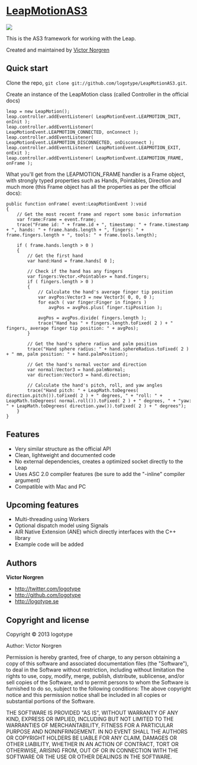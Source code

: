 [LeapMotionAS3](http://github.com/logotype/LeapMotionAS3)
=================

<img src="http://logotype.se/leapImage.png">

This is the AS3 framework for working with the Leap.

Created and maintained by [Victor Norgren](http://logotype.se)

Quick start
-----------

Clone the repo, `git clone git://github.com/logotype/LeapMotionAS3.git`.

Create an instance of the LeapMotion class (called Controller in the official docs)

    leap = new LeapMotion();
    leap.controller.addEventListener( LeapMotionEvent.LEAPMOTION_INIT, onInit );
    leap.controller.addEventListener( LeapMotionEvent.LEAPMOTION_CONNECTED, onConnect );
    leap.controller.addEventListener( LeapMotionEvent.LEAPMOTION_DISCONNECTED, onDisconnect );
    leap.controller.addEventListener( LeapMotionEvent.LEAPMOTION_EXIT, onExit );
    leap.controller.addEventListener( LeapMotionEvent.LEAPMOTION_FRAME, onFrame );

What you'll get from the LEAPMOTION_FRAME handler is a Frame object, with strongly
typed properties such as Hands, Pointables, Direction and much more (this Frame object has all
the properties as per the official docs):

    public function onFrame( event:LeapMotionEvent ):void
    {
    	// Get the most recent frame and report some basic information
    	var frame:Frame = event.frame;
    	trace("Frame id: " + frame.id + ", timestamp: " + frame.timestamp + ", hands: " + frame.hands.length + ", fingers: " + frame.fingers.length + ", tools: " + frame.tools.length);
    
    	if ( frame.hands.length > 0 )
    	{
    		// Get the first hand
    		var hand:Hand = frame.hands[ 0 ];
    
    		// Check if the hand has any fingers
    		var fingers:Vector.<Pointable> = hand.fingers;
    		if ( fingers.length > 0 )
    		{
    			// Calculate the hand's average finger tip position
    			var avgPos:Vector3 = new Vector3( 0, 0, 0 );
    			for each ( var finger:Finger in fingers )
    				avgPos = avgPos.plus( finger.tipPosition );
    
    			avgPos = avgPos.divide( fingers.length );
    			trace("Hand has " + fingers.length.toFixed( 2 ) + " fingers, average finger tip position: " + avgPos);
    		}
    
    		// Get the hand's sphere radius and palm position
    		trace("Hand sphere radius: " + hand.sphereRadius.toFixed( 2 ) + " mm, palm position: " + hand.palmPosition);
    
    		// Get the hand's normal vector and direction
    		var normal:Vector3 = hand.palmNormal;
    		var direction:Vector3 = hand.direction;
    
    		// Calculate the hand's pitch, roll, and yaw angles
    		trace("Hand pitch: " + LeapMath.toDegrees( direction.pitch()).toFixed( 2 ) + " degrees, " + "roll: " + LeapMath.toDegrees( normal.roll()).toFixed( 2 ) + " degrees, " + "yaw: " + LeapMath.toDegrees( direction.yaw()).toFixed( 2 ) + " degrees");
    	}
    }

Features
--------

+ Very similar structure as the official API
+ Clean, lightweight and documented code
+ No external dependencies, creates a optimized socket directly to the Leap
+ Uses ASC 2.0 compiler features (be sure to add the "-inline" compiler argument)
+ Compatible with Mac and PC

Upcoming features
-----------------

+ Multi-threading using Workers
+ Optional dispatch model using Signals
+ AIR Native Extension (ANE) which directly interfaces with the C++ library
+ Example code will be added

Authors
-------

**Victor Norgren**

+ http://twitter.com/logotype
+ http://github.com/logotype
+ http://logotype.se


Copyright and license
---------------------

Copyright © 2013 logotype

Author: Victor Norgren

Permission is hereby granted, free of charge, to any person obtaining a copy
of this software and associated documentation files (the "Software"), to
deal in the Software without restriction, including without limitation the
rights to use, copy, modify, merge, publish, distribute, sublicense, and/or
sell copies of the Software, and to permit persons to whom the Software is
furnished to do so, subject to the following conditions:  The above copyright
notice and this permission notice shall be included in all copies or
substantial portions of the Software.

THE SOFTWARE IS PROVIDED "AS IS", WITHOUT WARRANTY OF ANY KIND, EXPRESS OR
IMPLIED, INCLUDING BUT NOT LIMITED TO THE WARRANTIES OF MERCHANTABILITY,
FITNESS FOR A PARTICULAR PURPOSE AND NONINFRINGEMENT. IN NO EVENT SHALL THE
AUTHORS OR COPYRIGHT HOLDERS BE LIABLE FOR ANY CLAIM, DAMAGES OR OTHER
LIABILITY, WHETHER IN AN ACTION OF CONTRACT, TORT OR OTHERWISE, ARISING FROM,
OUT OF OR IN CONNECTION WITH THE SOFTWARE OR THE USE OR OTHER DEALINGS
IN THE SOFTWARE. 
